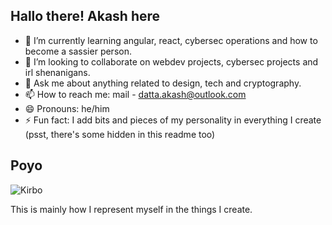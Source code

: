## Hallo there! Akash here



- 🌱 I’m currently learning angular, react, cybersec operations and how to become a sassier person.
- 👯 I’m looking to collaborate on webdev projects, cybersec projects and irl shenanigans.
- 💬 Ask me about anything related to design, tech and cryptography.
- 📫 How to reach me: mail - datta.akash@outlook.com
- 😄 Pronouns: he/him 
- ⚡ Fun fact: I add bits and pieces of my personality in everything I create (psst, there's some hidden in this readme too)

## Poyo
![Kirbo]("https://raw.githubusercontent.com/ShinyACash/ShinyACash/refs/heads/main/kirboo.png")
<!--i love kirby if you know me and have money pls say yes when i say "lets go kirby merch shopping"-->
This is mainly how I represent myself in the things I create.



